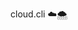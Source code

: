cloud.cli ☁️🌨️

<!---
davidoludolapo/davidoludolapo is a ✨ special ✨ repository because its `README.md` (this file) appears on your GitHub profile.
You can click the Preview link to take a look at your changes.
--->
